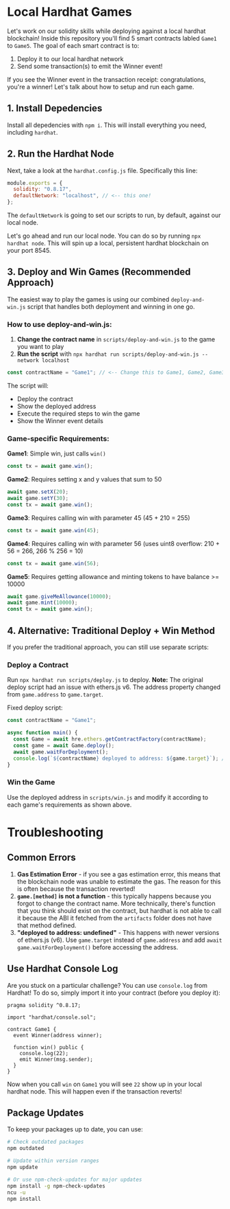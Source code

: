 # Local Hardhat Games

Let's work on our solidity skills while deploying against a local hardhat blockchain! Inside this repository you'll find 5 smart contracts labled `Game1` to `Game5`. The goal of each smart contract is to:

1. Deploy it to our local hardhat network
2. Send some transaction(s) to emit the Winner event!

If you see the Winner event in the transaction receipt: congratulations, you're a winner! Let's talk about how to setup and run each game.

## 1. Install Depedencies

Install all depedencies with `npm i`. This will install everything you need, including `hardhat`.

## 2. Run the Hardhat Node

Next, take a look at the `hardhat.config.js` file. Specifically this line:

```javascript
module.exports = {
  solidity: "0.8.17",
  defaultNetwork: "localhost", // <-- this one!
};
```

The `defaultNetwork` is going to set our scripts to run, by default, against our local node.

Let's go ahead and run our local node. You can do so by running `npx hardhat node`. This will spin up a local, persistent hardhat blockchain on your port 8545.

## 3. Deploy and Win Games (Recommended Approach)

The easiest way to play the games is using our combined `deploy-and-win.js` script that handles both deployment and winning in one go.

### How to use deploy-and-win.js:

1. **Change the contract name** in `scripts/deploy-and-win.js` to the game you want to play
2. **Run the script** with `npx hardhat run scripts/deploy-and-win.js --network localhost`

```javascript
const contractName = "Game1"; // <-- Change this to Game1, Game2, Game3, Game4, or Game5
```

The script will:

- Deploy the contract
- Show the deployed address
- Execute the required steps to win the game
- Show the Winner event details

### Game-specific Requirements:

**Game1**: Simple win, just calls `win()`

```javascript
const tx = await game.win();
```

**Game2**: Requires setting x and y values that sum to 50

```javascript
await game.setX(20);
await game.setY(30);
const tx = await game.win();
```

**Game3**: Requires calling win with parameter 45 (45 + 210 = 255)

```javascript
const tx = await game.win(45);
```

**Game4**: Requires calling win with parameter 56 (uses uint8 overflow: 210 + 56 = 266, 266 % 256 = 10)

```javascript
const tx = await game.win(56);
```

**Game5**: Requires getting allowance and minting tokens to have balance >= 10000

```javascript
await game.giveMeAllowance(10000);
await game.mint(10000);
const tx = await game.win();
```

## 4. Alternative: Traditional Deploy + Win Method

If you prefer the traditional approach, you can still use separate scripts:

### Deploy a Contract

Run `npx hardhat run scripts/deploy.js` to deploy. **Note:** The original deploy script had an issue with ethers.js v6. The address property changed from `game.address` to `game.target`.

Fixed deploy script:

```javascript
const contractName = "Game1";

async function main() {
  const Game = await hre.ethers.getContractFactory(contractName);
  const game = await Game.deploy();
  await game.waitForDeployment();
  console.log(`${contractName} deployed to address: ${game.target}`); // <-- use game.target instead of game.address
}
```

### Win the Game

Use the deployed address in `scripts/win.js` and modify it according to each game's requirements as shown above.

# Troubleshooting

## Common Errors

1. **Gas Estimation Error** - if you see a gas estimation error, this means that the blockchain node was unable to estimate the gas. The reason for this is often because the transaction reverted!
2. **`game.[method]` is not a function** - this typically happens because you forgot to change the contract name. More technically, there's function that you think should exist on the contract, but hardhat is not able to call it because the ABI it fetched from the `artifacts` folder does not have that method defined.
3. **"deployed to address: undefined"** - This happens with newer versions of ethers.js (v6). Use `game.target` instead of `game.address` and add `await game.waitForDeployment()` before accessing the address.

## Use Hardhat Console Log

Are you stuck on a particular challenge? You can use `console.log` from Hardhat! To do so, simply import it into your contract (before you deploy it):

```solidity
pragma solidity ^0.8.17;

import "hardhat/console.sol";

contract Game1 {
  event Winner(address winner);

  function win() public {
    console.log(22);
    emit Winner(msg.sender);
  }
}
```

Now when you call `win` on `Game1` you will see `22` show up in your local hardhat node. This will happen even if the transaction reverts!

## Package Updates

To keep your packages up to date, you can use:

```bash
# Check outdated packages
npm outdated

# Update within version ranges
npm update

# Or use npm-check-updates for major updates
npm install -g npm-check-updates
ncu -u
npm install
```
